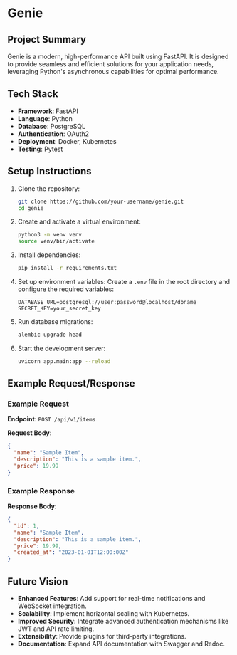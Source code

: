 # Genie
## Project Summary

Genie is a modern, high-performance API built using FastAPI. It is designed to provide seamless and efficient solutions for your application needs, leveraging Python's asynchronous capabilities for optimal performance.

## Tech Stack

- **Framework**: FastAPI
- **Language**: Python
- **Database**: PostgreSQL
- **Authentication**: OAuth2
- **Deployment**: Docker, Kubernetes
- **Testing**: Pytest

## Setup Instructions

1. Clone the repository:
    ```bash
    git clone https://github.com/your-username/genie.git
    cd genie
    ```

2. Create and activate a virtual environment:
    ```bash
    python3 -m venv venv
    source venv/bin/activate
    ```

3. Install dependencies:
    ```bash
    pip install -r requirements.txt
    ```

4. Set up environment variables:
    Create a `.env` file in the root directory and configure the required variables:
    ```
    DATABASE_URL=postgresql://user:password@localhost/dbname
    SECRET_KEY=your_secret_key
    ```

5. Run database migrations:
    ```bash
    alembic upgrade head
    ```

6. Start the development server:
    ```bash
    uvicorn app.main:app --reload
    ```

## Example Request/Response

### Example Request
**Endpoint**: `POST /api/v1/items`

**Request Body**:
```json
{
  "name": "Sample Item",
  "description": "This is a sample item.",
  "price": 19.99
}
```

### Example Response
**Response Body**:
```json
{
  "id": 1,
  "name": "Sample Item",
  "description": "This is a sample item.",
  "price": 19.99,
  "created_at": "2023-01-01T12:00:00Z"
}
```

## Future Vision

- **Enhanced Features**: Add support for real-time notifications and WebSocket integration.
- **Scalability**: Implement horizontal scaling with Kubernetes.
- **Improved Security**: Integrate advanced authentication mechanisms like JWT and API rate limiting.
- **Extensibility**: Provide plugins for third-party integrations.
- **Documentation**: Expand API documentation with Swagger and Redoc.

